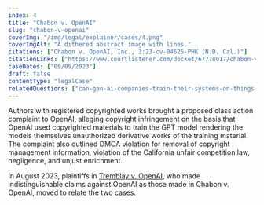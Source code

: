```yaml
---
index: 4
title: "Chabon v. OpenAI"
slug: "chabon-v-openai"
coverImg: "/img/legal/explainer/cases/4.png"
coverImgAlt: "A dithered abstract image with lines."
citations: ["Chabon v. OpenAI, Inc., 3:23-cv-04625-PHK (N.D. Cal.)"]
citationLinks: ["https://www.courtlistener.com/docket/67778017/chabon-v-openai-inc/"]
caseDates: ["09/09/2023"]
draft: false 
contentType: "legalCase"
relatedQuestions: ["can-gen-ai-companies-train-their-systems-on-things-i-made"]
---
```

Authors with registered copyrighted works brought a proposed class action complaint to OpenAI, alleging copyright infringement on the basis that OpenAI used copyrighted materials to train the GPT model rendering the models themselves unauthorized derivative works of the training material. The complaint also outlined DMCA violation for removal of copyright management information, violation of the California unfair competition law, negligence, and unjust enrichment.

In August 2023, plaintiffs in [Tremblay v. OpenAI](https://knowingmachines.org/knowing-legal-machines/legal-explainer/cases/tremblay-v-openai), who made indistinguishable claims against OpenAI as those made in Chabon v. OpenAI, moved to relate the two cases.

